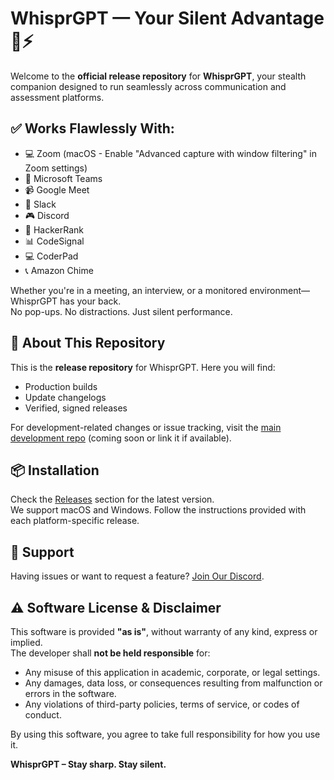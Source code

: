 # WhisprGPT — Your Silent Advantage 🤫⚡

Welcome to the **official release repository** for **WhisprGPT**, your stealth companion designed to run seamlessly across communication and assessment platforms.

## ✅ Works Flawlessly With:

- 💻 Zoom (macOS - Enable "Advanced capture with window filtering" in Zoom settings)
- 💬 Microsoft Teams  
- 📹 Google Meet  
- 💼 Slack  
- 🎮 Discord  
- 🧠 HackerRank  
- 📊 CodeSignal  
- 💻 CoderPad  
- 📞 Amazon Chime  

Whether you're in a meeting, an interview, or a monitored environment—WhisprGPT has your back.  
No pop-ups. No distractions. Just silent performance.

## 🚀 About This Repository

This is the **release repository** for WhisprGPT. Here you will find:

- Production builds
- Update changelogs
- Verified, signed releases

For development-related changes or issue tracking, visit the [main development repo](#) (coming soon or link it if available).


## 📦 Installation

Check the [Releases](https://github.com/whisprgpt/Prod-Release-Unsigned/releases) section for the latest version.  
We support macOS and Windows. Follow the instructions provided with each platform-specific release.


## 📩 Support

Having issues or want to request a feature? [Join Our Discord](https://discord.gg/skaWNVEhMd).


## ⚠️ Software License & Disclaimer

This software is provided **"as is"**, without warranty of any kind, express or implied.  
The developer shall **not be held responsible** for:

- Any misuse of this application in academic, corporate, or legal settings.  
- Any damages, data loss, or consequences resulting from malfunction or errors in the software.  
- Any violations of third-party policies, terms of service, or codes of conduct.

By using this software, you agree to take full responsibility for how you use it.


**WhisprGPT – Stay sharp. Stay silent.**
